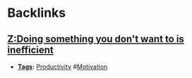 
# Backlinks
## [Z:Doing something you don't want to is inefficient](<Z:Doing something you don't want to is inefficient.md>)
- **[Tags](<Tags.md>):** [Productivity](<Productivity.md>) #[Motivation](<Motivation.md>)

